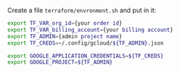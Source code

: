 Create a file `terraform/envronment.sh` and put in it:

```sh
export TF_VAR_org_id={your order id}
export TF_VAR_billing_account={your billing account}
export TF_ADMIN={admin project name}
export TF_CREDS=~/.config/gcloud/${TF_ADMIN}.json

export GOOGLE_APPLICATION_CREDENTIALS=${TF_CREDS}
export GOOGLE_PROJECT=${TF_ADMIN}
```